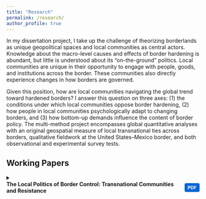 ```yaml
---
title: "Research"
permalink: /research/
author_profile: true
---
```


In my dissertation project, I take up the challenge of theorizing borderlands as unique geopolitical spaces and local communities as central actors. Knowledge about the macro-level causes and effects of border hardening is abundant, but little is understood about its “on-the-ground” politics. Local communities are unique in their opportunity to engage with people, goods, and institutions across the border. These communities also directly experience changes in how borders are governed. 

Given this position, how are local communities navigating the global trend toward hardened borders? I answer this question on three axes: (1) the conditions under which local communities oppose border hardening, (2) how people in local communities psychologically adapt to changing borders, and (3) how bottom-up demands influence the content of border policy. The multi-method project encompasses global quantitative analyses with an original geospatial measure of local transnational ties across borders, qualitative fieldwork at the United States–Mexico border, and both observational and experimental survey tests.

## Working Papers

<div style="margin-bottom:1.5em;">

  <details>
    <summary style="cursor:pointer; font-weight:bold;">
      <span style="display:flex; align-items:center; justify-content:space-between; width:100%;">
        <span>The Local Politics of Border Control: Transnational Communities and Resistance</span>
        <a href="/files/resistance_coltman-cormier.pdf" download
           style="background-color:#0366d6; color:white; padding:4px 8px; font-size:0.85em; border-radius:4px; text-decoration:none; margin-left:10px; white-space:nowrap;">
           PDF
        </a>
      </span>
    </summary>
    <p>
      States are increasingly hardening borders. Scholars have dedicated substantial attention to this phenomenon, but little is known about its local politics. This study takes up the challenge of theorizing borderlands as unique geopolitical spaces and the communities therein as central actors. Transnational communities with cross-border ties depend on mobility, which disposes them to contest border hardening. This theory is tested and expanded via a mixed-methods design leveraging the coronavirus pandemic context in which most states closed their borders. Global quantitative analysis finds that transnationality predicts local protest against border closures. Interviews in two outlier communities that are highly transnational but did not resist a border closure show that its accommodation of border-related industries forestalled discontent. This indicates that selective border hardening, which accounts for local flows, is less likely to spark conflict. The findings point to local communities as a key actor in border politics deserving more attention.
    </p>
  </details>

</div>



